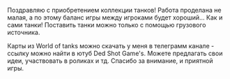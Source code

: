 Поздравляю с приобретением коллекции танков!
Работа проделана не малая, а по этому баланс игры между игроками будет хороший... Как и сами танки!
Поставить танки можно только с помощью грузового источника. 

Карты из World of tanks можно скачать у меня в телеграмм канале - ссылку можно найти в ютуб Ded Shot Game's.
Можете предлагать свои идеи, участвовать в роликах и тд. Спасибо за внимание, и приятной игры.
